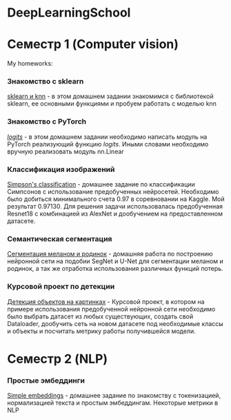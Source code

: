 # DeepLearningSchool

# Семестр 1 (Computer vision)
My homeworks:

### Знакомство с sklearn
[sklearn и knn](https://github.com/AndreyBuynov/DeepLearningSchool/blob/main/1-homework_adv_knn.ipynb) - в этом домашнем задании знакомимся с библиотекой sklearn, ее основными функциями и пробуем работать с моделью knn


### Знакомство с PyTorch
[_logits_](https://github.com/AndreyBuynov/DeepLearningSchool/blob/main/04-%5Bhomework%5DHW.ipynb) - в этом домашнем задании необходимо написать модуль на PyTorch реализующий функцию _logits_. Иными словами необходимо вручную реализовать модуль nn.Linear

### Классификация изображений
[Simpson's classification](https://github.com/AndreyBuynov/DeepLearningSchool/blob/main/AndreyBuynovskiy_kaggle_simpsons.ipynb) - домашнее задание по классификации Симпсонов с использование предобученных нейросетей. Необходимо было добиться минимального счета 0.97 в соревновании на Kaggle. Мой результат 0.97130. Для решения задачи использовалась предобученная Resnet18 с комбинацией из AlexNet и дообучением на предоставленном датасете.

### Семантическая сегментация
[Сегментация меланом и родинок](https://github.com/AndreyBuynov/DeepLearningSchool/blob/main/%5Bhw%5Dsemantic_segmentation_Andrey_Buynovskiy.ipynb) - домашняя работа по построению нейронной сети на подобии SegNet и U-Net для сегментации меланом и родинок, а так же отработка использования различных функций потерь.


### Курсовой проект по детекции
[Детекция объектов на картинках](https://github.com/AndreyBuynov/DeepLearningSchool/blob/main/Buynovskiy_project_detection.ipynb) - Курсовой проект, в котором на примере использования предобученной нейронной сети необходимо было выбрать датасет из любых существующих, создать свой Dataloader, дообучить сеть на новом датасете под необходимые классы и объекты и посчитать метрику работы получившейся модели.

# Семестр 2 (NLP)

### Простые эмбеддинги
[Simple embeddings](https://github.com/AndreyBuynov/DeepLearningSchool/blob/main/%5Bhomework%5Dsimple_embeddings.ipynb) - домашнее задание по знакомству с токенизацией, нормализацией текста и простым эмбеддингам. Некоторые метрики в NLP

